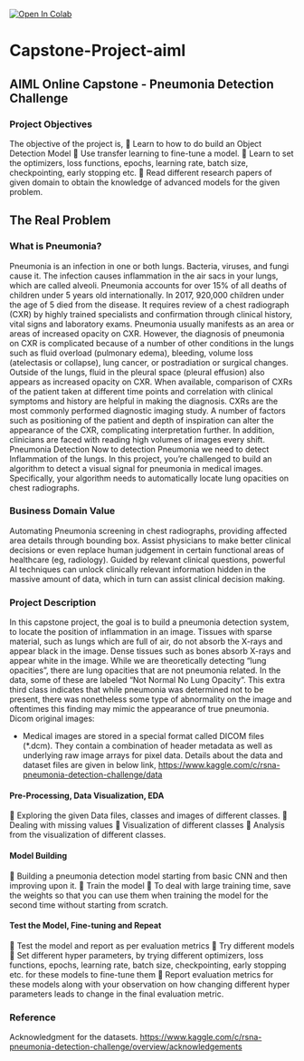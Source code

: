 [![Open In Colab](https://colab.research.google.com/assets/colab-badge.svg)](https://colab.research.google.com/github/googlecolab/colabtools/blob/master/notebooks/colab-github-demo.ipynb)


# Capstone-Project-aiml

## AIML Online Capstone - Pneumonia Detection Challenge

### Project Objectives
The objective of the project is,
 Learn to how to do build an Object Detection Model
 Use transfer learning to fine-tune a model.
 Learn to set the optimizers, loss functions, epochs, learning rate, batch size, checkpointing,
early stopping etc.
 Read different research papers of given domain to obtain the knowledge of advanced
models for the given problem.

## The Real Problem
### What is Pneumonia?
Pneumonia is an infection in one or both lungs. Bacteria, viruses, and fungi cause it. The infection causes inflammation in the air sacs in your lungs, which are called alveoli.
Pneumonia accounts for over 15% of all deaths of children under 5 years old internationally. In 2017, 920,000 children under the age of 5 died from the disease. It requires review of a chest radiograph (CXR) by highly trained specialists and confirmation through clinical history, vital signs and laboratory exams. Pneumonia usually manifests as an area or areas of increased opacity on CXR. However, the diagnosis of pneumonia on CXR is complicated because of a number of other conditions in the lungs such as fluid
overload (pulmonary edema), bleeding, volume loss (atelectasis or collapse), lung cancer, or postradiation or surgical changes. Outside of the lungs, fluid in the pleural space (pleural effusion) also appears as increased opacity on CXR. When available, comparison of CXRs of the patient taken at different time points and correlation with clinical symptoms and history are helpful in making the diagnosis.
CXRs are the most commonly performed diagnostic imaging study. A number of factors such as positioning of the patient and depth of inspiration can alter the appearance of the CXR, complicating interpretation further. In addition, clinicians are faced with reading high volumes of images every shift. Pneumonia Detection Now to detection Pneumonia we need to detect Inflammation of the lungs. In this project, you’re challenged to build an algorithm to detect a visual signal for pneumonia in medical images. Specifically,
your algorithm needs to automatically locate lung opacities on chest radiographs.

### Business Domain Value
Automating Pneumonia screening in chest radiographs, providing affected area details through bounding box. Assist physicians to make better clinical decisions or even replace human judgement in certain functional areas of healthcare (eg, radiology). Guided by relevant clinical questions, powerful AI techniques can unlock clinically relevant information hidden in the massive amount of data, which in turn can assist clinical decision making.


### Project Description
In this capstone project, the goal is to build a pneumonia detection system, to locate the position of inflammation in an image. Tissues with sparse material, such as lungs which are full of air, do not absorb the X-rays and appear black in the image. Dense tissues such as bones absorb X-rays and appear white in the image. While we are theoretically detecting “lung opacities”, there are lung opacities that are not pneumonia related.
In the data, some of these are labeled “Not Normal No Lung Opacity”. This extra third class indicates that while pneumonia was determined not to be present, there was nonetheless some type of abnormality on the image and oftentimes this finding may mimic the appearance of true pneumonia.
Dicom original images:
- Medical images are stored in a special format called DICOM files (*.dcm). They
contain a combination of header metadata as well as underlying raw image arrays for pixel data.
Details about the data and dataset files are given in below link,
https://www.kaggle.com/c/rsna-pneumonia-detection-challenge/data
#### Pre-Processing, Data Visualization, EDA
 Exploring the given Data files, classes and images of different classes.
 Dealing with missing values
 Visualization of different classes
 Analysis from the visualization of different classes.
#### Model Building
 Building a pneumonia detection model starting from basic CNN and then improving upon it.
 Train the model
 To deal with large training time, save the weights so that you can use them when training the
model for the second time without starting from scratch.
#### Test the Model, Fine-tuning and Repeat
 Test the model and report as per evaluation metrics
 Try different models
 Set different hyper parameters, by trying different optimizers, loss functions, epochs, learning
rate, batch size, checkpointing, early stopping etc. for these models to fine-tune them
 Report evaluation metrics for these models along with your observation on how changing
different hyper parameters leads to change in the final evaluation metric.

### Reference
Acknowledgment for the datasets.
https://www.kaggle.com/c/rsna-pneumonia-detection-challenge/overview/acknowledgements
